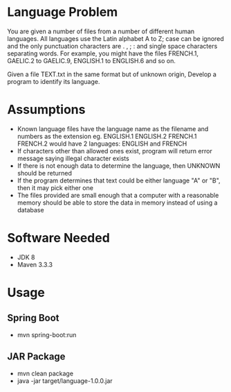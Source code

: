 # Language Problem

You are given a number of files from a number of different human languages. All languages use the 
Latin alphabet A to Z; case can be ignored and the only punctuation characters are . , ; : and single 
space characters separating words. For example, you might have the files FRENCH.1, GAELIC.2 to 
GAELIC.9, ENGLISH.1 to ENGLISH.6 and so on. 

Given a file TEXT.txt in the same format but of unknown origin, Develop a program to identify its 
language.

# Assumptions
- Known language files have the language name as the filename and numbers as the extension eg. ENGLISH.1 ENGLISH.2 FRENCH.1 FRENCH.2 would have 2 languages: ENGLISH and FRENCH
- If characters other than allowed ones exist, program will return error message saying illegal character exists
- If there is not enough data to determine the language, then UNKNOWN should be returned
- If the program determines that text could be either language "A" or "B", then it may pick either one
- The files provided are small enough that a computer with a reasonable memory should be able to store the data in memory instead of using a database

# Software Needed
- JDK 8
- Maven 3.3.3

# Usage
## Spring Boot
- mvn spring-boot:run

## JAR Package
- mvn clean package
- java -jar target/language-1.0.0.jar
